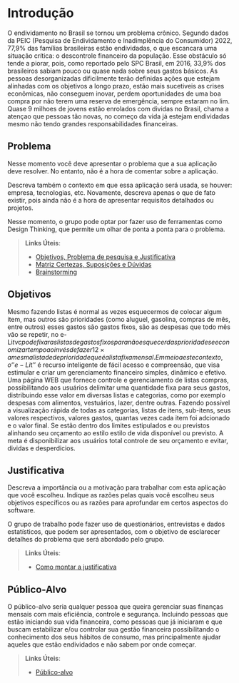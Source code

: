 # Introdução

O endividamento no Brasil se tornou um problema crônico. Segundo dados da PEIC (Pesquisa de Endividamento e Inadimplência do Consumidor) 2022, 77,9% das famílias brasileiras estão endividadas, o que escancara uma situação crítica: o descontrole financeiro da população. Esse obstáculo só tende a piorar, pois, como reportado pelo SPC Brasil, em 2016, 33,9% dos brasileiros sabiam pouco ou quase nada sobre seus gastos básicos. As pessoas desorganizadas dificilmente terão definidas ações que estejam alinhadas com os objetivos a longo prazo, estão mais sucetiveis as crises econômicas, não conseguem inovar, perdem oportunidades de uma boa compra por não terem uma reserva de emergência, sempre estaram no lim. Quase 9 milhoes de jovens estão enrolados com dividas no Brasil, chama a atençao que pessoas tão novas, no começo da vida já estejam endividadas mesmo não tendo grandes responsabilidades financeiras.


## Problema

Nesse momento você deve apresentar o problema que a sua aplicação deve  resolver. No entanto, não é a hora de comentar sobre a aplicação.

Descreva também o contexto em que essa aplicação será usada, se  houver: empresa, tecnologias, etc. Novamente, descreva apenas o que de  fato existir, pois ainda não é a hora de apresentar requisitos  detalhados ou projetos.

Nesse momento, o grupo pode optar por fazer uso  de ferramentas como Design Thinking, que permite um olhar de ponta a ponta para o problema.

> **Links Úteis**:
> - [Objetivos, Problema de pesquisa e Justificativa](https://medium.com/@versioparole/objetivos-problema-de-pesquisa-e-justificativa-c98c8233b9c3)
> - [Matriz Certezas, Suposições e Dúvidas](https://medium.com/educa%C3%A7%C3%A3o-fora-da-caixa/matriz-certezas-suposi%C3%A7%C3%B5es-e-d%C3%BAvidas-fa2263633655)
> - [Brainstorming](https://www.euax.com.br/2018/09/brainstorming/)

## Objetivos

Mesmo fazendo listas é normal as vezes esquecermos de colocar algum item, mas outros são prioridades (como aluguel, gasolina, compras de mês, entre outros) esses gastos são gastos fixos, são as despesas que todo mês vão se repetir, no e-Li$t vc pode fixar as listas de gastos fixos para não esquecer das prioridades e economizar tempo ao invés de fazer 12× a mesma lista de de prioridade que é a lista fixa mensal.Em meio a este contexto, o ‘’e-Li$t’’ é recurso inteligente de fácil acesso e compreensão, que visa estimular e criar um gerenciamento financeiro simples, dinâmico e efetivo. Uma página WEB que fornece  controle e gerenciamento de listas compras, possibilitando aos usuários delimitar uma quantidade fixa para seus gastos, distribuindo esse valor em diversas listas e categorias, como por exemplo despesas com alimentos, vestuários, lazer, dentre outras. Fazendo possível a visualização rápida de todas as categorias, listas de itens, sub-itens, seus valores respectivos, valores gastos, quantas vezes cada item foi adcionado e o valor final. Se estão dentro dos limites estipulados e ou previstos alinhando seu orçamento ao estilo  estilo de vida disponível ou previsto. A meta é disponibilizar aos usuários total controle de seu orçamento e evitar, dividas e desperdicios.
 


 
## Justificativa

Descreva a importância ou a motivação para trabalhar com esta aplicação que você escolheu. Indique as razões pelas quais você escolheu seus objetivos específicos ou as razões para aprofundar em certos aspectos do software.

O grupo de trabalho pode fazer uso de questionários, entrevistas e dados estatísticos, que podem ser apresentados, com o objetivo de esclarecer detalhes do problema que será abordado pelo grupo.

> **Links Úteis**:
> - [Como montar a justificativa](https://guiadamonografia.com.br/como-montar-justificativa-do-tcc/)

## Público-Alvo

O público-alvo seria qualquer pessoa que queira  gerenciar suas finanças mensais com mais eficiência, controle e segurança. Incluindo pessoas que estão iniciando sua vida financeira, como pessoas que já iniciaram e que buscam estabilizar e/ou controlar sua gestão financeira possibilitando o conhecimento dos seus hábitos de consumo, mas principalmente ajudar aqueles que estão endividados e não sabem por onde começar.

> **Links Úteis**:
> - [Público-alvo](https://infograficos.estadao.com.br/focas/por-minha-conta/materia/quase-9-milhoes-de-jovens-estao-enrolados-com-dividas-no-brasil)
